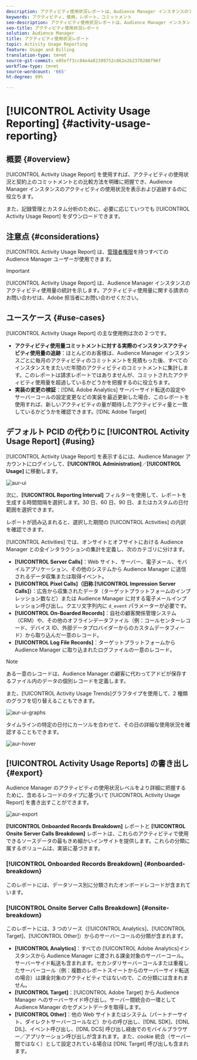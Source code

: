 ```yaml
---
description: アクティビティ使用状況レポートは、Audience Manager インスタンスのアクティビティ使用量を表示および追跡するのに役立ち、アクティビティ使用量と契約上のコミットメントを明確に比較できます。
keywords: アクティビティ，使用，レポート，コミットメント
seo-description: アクティビティ使用状況レポートは、Audience Manager インスタンスのアクティビティ使用量を表示および追跡するのに役立ち、アクティビティ使用量と契約上のコミットメントを明確に比較できます。
seo-title: アクティビティ使用状況レポート
solution: Audience Manager
title: アクティビティ使用状況レポート
topic: Activity Usage Reporting
feature: Usage and Billing
translation-type: tm+mt
source-git-commit: e05eff3cc04e4a82399752c862e2b2370286f96f
workflow-type: tm+mt
source-wordcount: '665'
ht-degree: 99%

---
```



# [!UICONTROL Activity Usage Reporting] {#activity-usage-reporting}

## 概要 {#overview}

[!UICONTROL Activity Usage Report] を使用すれば、アクティビティの使用状況と契約上のコミットメントとの比較方法を明確に把握でき、Audience Manager インスタンスのアクティビティの使用状況を表示および追跡するのに役立ちます。

また、記録管理とカスタム分析のために、必要に応じていつでも [!UICONTROL Activity Usage Report] をダウンロードできます。

## 注意点 {#considerations}

[!UICONTROL Activity Usage Report] は、[管理者権限](edit-account-settings.md)を持つすべての Audience Manager ユーザーが使用できます。

>[!IMPORTANT]
>
>[!UICONTROL Activity Usage Report] は、Audience Manager インスタンスのアクティビティ使用量の統計を示します。アクティビティ使用量に関する請求のお問い合わせは、Adobe 担当者にお問い合わせください。

## ユースケース {#use-cases}

[!UICONTROL Activity Usage Report] の主な使用例は次の 2 つです。

* **アクティビティ使用量コミットメントに対する実際のインスタンスアクティビティ使用量の追跡**：ほとんどのお客様は、Audience Manager インスタンスごとに毎月のアクティビティのコミットメントを見積もった後、すべてのインスタンスをまたいだ年間のアクティビティのコミットメントに集計します。このレポートは請求レポートではありませんが、コミットされたアクティビティ使用量を超過しているかどうかを把握するのに役立ちます。
* **実装の変更の検証**：[!DNL Adobe Analytics] サーバーサイド転送の設定や サーバーコールの設定変更などの実装を最近更新した場合、このレポートを使用すれば、新しいアクティビティの量が期待したアクティビティ量と一致しているかどうかを確認できます。[!DNL Adobe Target]

## デフォルト PCID の代わりに [!UICONTROL Activity Usage Report] {#using}

[!UICONTROL Activity Usage Report] を表示するには、Audience Manager アカウントにログインして、**[!UICONTROL Administration]**／**[!UICONTROL Usage]** に移動します。

![aur-ui](assets/aur-ui.png)

次に、**[!UICONTROL Reporting Interval]** フィルターを使用して、レポートを生成する時間間隔を選択します。30 日、60 日、90 日、またはカスタムの日付範囲を選択できます。

レポートが読み込まれると、選択した期間の [!UICONTROL Activities] の内訳を確認できます。

[!UICONTROL Activities] では、オンサイトとオフサイトにおける Audience Manager との全インタラクションの集計を定義し、次のカテゴリに分けます。

* **[!UICONTROL Server Calls]**：Web サイト、サーバー、電子メール、モバイルアプリケーション、その他のシステムから Audience Manager に送信されるデータ収集または取得イベント。
* **[!UICONTROL Pixel Calls]（旧称 [!UICONTROL Impression Server Calls]）**：広告から収集されたデータ（ターゲットプラットフォームのインプレッション数など）または Audience Manager に対する電子メールインプレッション呼び出し。クエリ文字列内に `d_event` パラメーターが必要です。
* **[!UICONTROL On-Boarded Records]**：自社の顧客関係管理システム（CRM）や、その他のオフラインデータファイル（例：コールセンターレコード、デバイス ID、外部データプロバイダーからのカスタムデータフィード）から取り込んだ一意のレコード。
* **[!UICONTROL Log File Records]**：ターゲットプラットフォームから Audience Manager に取り込まれたログファイルの一意のレコード。

>[!NOTE]
>
>ある一意のレコードは、Audience Manager の顧客に代わってアドビが保存するファイル内のデータの個別レコードを定義します。

また、[!UICONTROL Activity Usage Trends]グラフタイプを使用して、2 種類のグラフを切り替えることもできます。

![aur-ui-graphs](assets/aur-ui-graphs.png)

タイムラインの特定の日付にカーソルを合わせて、その日の詳細な使用状況を確認することもできます。

![aur-hover](assets/aur-hover.png)

## [!UICONTROL Activity Usage Reports] の書き出し {#export}

Audience Manager のアクティビティの使用状況レベルをより詳細に把握するために、含めるレコードのタイプに基づいて [!UICONTROL Activity Usage Report] を書き出すことができます。

![aur-export](assets/aur-export.png)

**[!UICONTROL Onboarded Records Breakdown]** レポートと **[!UICONTROL Onsite Server Calls Breakdown]** レポートは、これらのアクティビティで使用できるソースデータの最もきめ細かいインサイトを提供します。これらの分類に属するボリュームは、実装に基づきます。

### [!UICONTROL Onboarded Records Breakdown] {#onboarded-breakdown}

このレポートには、データソース別に分類されたオンボードレコードが含まれています。

### [!UICONTROL Onsite Server Calls Breakdown] {#onsite-breakdown}

このレポートには、3 つのソース（[!UICONTROL Analytics]、[!UICONTROL Target]、[!UICONTROL Other]）からのサーバーコールの分類が含まれます。

* **[!UICONTROL Analytics]**：すべての [!UICONTROL Adobe Analytics]インスタンスから Audience Manager に渡される課金対象のサーバーコール。サーバーサイド転送も含まれます。セカンダリサーバーコールまたは重複したサーバーコール（例：複数のレポートスイートからのサーバーサイド転送の場合）は課金対象のアクティビティではないので、この分類には含まれません。
* **[!UICONTROL Target]**：[!UICONTROL Adobe Target] から Audience Manager へのサーバーサイド呼び出し。サーバー間統合の一環として Audience Manager のセグメントデータを取得します。
* **[!UICONTROL Other]**：他の Web サイトまたはシステム（パートナーサイト、ダイレクトサーバーコールなど）からの呼び出し、[!DNL SDK]、[!DNL DIL]、イベント呼び出し、[!DNL DCS] 呼び出し経由でのモバイルブラウザー／アプリケーション呼び出しが含まれます。また、cookie 統合（サーバー間ではなく）として設定されている場合は [!DNL Target] 呼び出しも含まれます。
